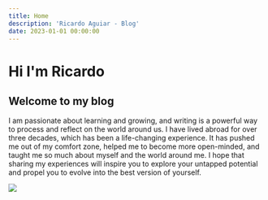 ```yaml
---
title: Home
description: 'Ricardo Aguiar - Blog'
date: 2023-01-01 00:00:00
---
```


# Hi I'm Ricardo
## Welcome to my blog

I am passionate about learning and growing, and writing is a powerful
way to process and reflect on the world around us. I have lived abroad for over three
decades, which has been a life-changing experience. It has pushed me out of my comfort
zone, helped me to become more open-minded, and taught me so much about myself and the
world around me. I hope that sharing my experiences will inspire you to explore your
untapped potential and propel you to evolve into the best version of yourself.

![](https://res.cloudinary.com/ricardoaguiar/image/upload/v1625499912/blog/mallorca5_yi6xvd.jpg)

